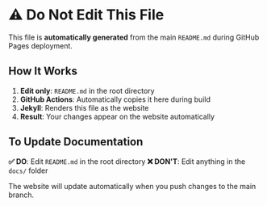# ⚠️ Do Not Edit This File

This file is **automatically generated** from the main `README.md` during GitHub Pages deployment.

## How It Works

1. **Edit only**: `README.md` in the root directory
2. **GitHub Actions**: Automatically copies it here during build
3. **Jekyll**: Renders this file as the website
4. **Result**: Your changes appear on the website automatically

## To Update Documentation

**✅ DO**: Edit `README.md` in the root directory
**❌ DON'T**: Edit anything in the `docs/` folder

The website will update automatically when you push changes to the main branch.